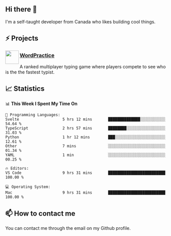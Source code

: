 <h2>Hi there 👋</h2>

<p>I'm a self-taught developer from Canada who likes building cool things.</p>

<h2>⚡ Projects</h2>

<img align="left" src="https://i.imgur.com/6RT8VFO.png" width="42" height="42" />
<h3><a target="_blank" href="https://wordpractice.io/">WordPractice</a></h3>
<p>A ranked multiplayer typing game where players compete to see who is the the fastest typist.</p>

<h2>📈 Statistics</h2>

<!--START_SECTION:waka-->
📊 **This Week I Spent My Time On** 

```text
💬 Programming Languages: 
Svelte                   5 hrs 12 mins       ██████████████░░░░░░░░░░░   54.64 % 
TypeScript               2 hrs 57 mins       ████████░░░░░░░░░░░░░░░░░   31.03 % 
Python                   1 hr 12 mins        ███░░░░░░░░░░░░░░░░░░░░░░   12.61 % 
Other                    7 mins              ░░░░░░░░░░░░░░░░░░░░░░░░░   01.34 % 
YAML                     1 min               ░░░░░░░░░░░░░░░░░░░░░░░░░   00.25 % 

🔥 Editors: 
VS Code                  9 hrs 31 mins       █████████████████████████   100.00 % 

💻 Operating System: 
Mac                      9 hrs 31 mins       █████████████████████████   100.00 % 
```


<!--END_SECTION:waka-->

<h2>📫 How to contact me</h2>

You can contact me through the email on my Github profile.

